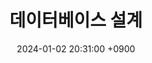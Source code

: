---
layout: post
title:  "데이터베이스 설계"
date:   2024-01-02 20:31:00 +0900
categories: 이론&nbsp;-&nbsp;데이터베이스
---